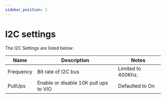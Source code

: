 ```yaml
---
sidebar_position: 2
---
```


# I2C settings

The I2C Settings are listed below:

| **Name**  	| **Description**                       	| **Notes**          	|
|-----------	|---------------------------------------	|--------------------	|
| Frequency 	| Bit rate of I2C bus                   	| Limited to 400Khz. 	|
| PullUps   	| Enable or disable 10K pull ups to VIO 	| Defaulted to On    	|

